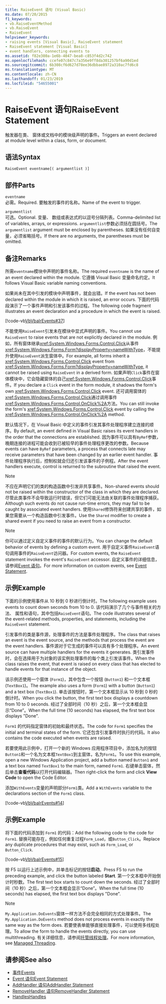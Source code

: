 ```yaml
---
title: RaiseEvent 语句 (Visual Basic)
ms.date: 07/20/2015
f1_keywords:
- vb.RaiseEventMethod
- vb.RaiseEvent
- RaiseEvent
helpviewer_keywords:
- raising events [Visual Basic], RaiseEvent statement
- RaiseEvent statement [Visual Basic]
- event handlers, connecting events to
ms.assetid: f82e380a-1e6b-4047-bea8-c853f4d2c742
ms.openlocfilehash: ccefe07c847c7a356e9ff8da301257bf6a90d1ed
ms.sourcegitcommit: 6b308cf6d627d78ee36dbbae8972a310ac7fd6c8
ms.translationtype: MT
ms.contentlocale: zh-CN
ms.lasthandoff: 01/23/2019
ms.locfileid: "54655001"
---
```

# <a name="raiseevent-statement"></a><span data-ttu-id="aca5a-102">RaiseEvent 语句</span><span class="sxs-lookup"><span data-stu-id="aca5a-102">RaiseEvent Statement</span></span>
<span data-ttu-id="aca5a-103">触发器在类、 窗体或文档中的模块级声明的事件。</span><span class="sxs-lookup"><span data-stu-id="aca5a-103">Triggers an event declared at module level within a class, form, or document.</span></span>  
  
## <a name="syntax"></a><span data-ttu-id="aca5a-104">语法</span><span class="sxs-lookup"><span data-stu-id="aca5a-104">Syntax</span></span>  
  
```  
RaiseEvent eventname[( argumentlist )]  
```  
  
## <a name="parts"></a><span data-ttu-id="aca5a-105">部件</span><span class="sxs-lookup"><span data-stu-id="aca5a-105">Parts</span></span>  
 `eventname`  
 <span data-ttu-id="aca5a-106">必需。</span><span class="sxs-lookup"><span data-stu-id="aca5a-106">Required.</span></span> <span data-ttu-id="aca5a-107">要触发的事件的名称。</span><span class="sxs-lookup"><span data-stu-id="aca5a-107">Name of the event to trigger.</span></span>  
  
 `argumentlist`  
 <span data-ttu-id="aca5a-108">可选。</span><span class="sxs-lookup"><span data-stu-id="aca5a-108">Optional.</span></span> <span data-ttu-id="aca5a-109">变量、 数组或表达式的以逗号分隔列表。</span><span class="sxs-lookup"><span data-stu-id="aca5a-109">Comma-delimited list of variables, arrays, or expressions.</span></span> <span data-ttu-id="aca5a-110">`argumentlist`参数必须括在圆括号。</span><span class="sxs-lookup"><span data-stu-id="aca5a-110">The `argumentlist` argument must be enclosed by parentheses.</span></span> <span data-ttu-id="aca5a-111">如果没有任何自变量，必须省略括号。</span><span class="sxs-lookup"><span data-stu-id="aca5a-111">If there are no arguments, the parentheses must be omitted.</span></span>  
  
## <a name="remarks"></a><span data-ttu-id="aca5a-112">备注</span><span class="sxs-lookup"><span data-stu-id="aca5a-112">Remarks</span></span>  
 <span data-ttu-id="aca5a-113">所需`eventname`模块中声明的事件名称。</span><span class="sxs-lookup"><span data-stu-id="aca5a-113">The required `eventname` is the name of an event declared within the module.</span></span> <span data-ttu-id="aca5a-114">它遵循 Visual Basic 变量命名约定。</span><span class="sxs-lookup"><span data-stu-id="aca5a-114">It follows Visual Basic variable naming conventions.</span></span>  
  
 <span data-ttu-id="aca5a-115">如果尚未在其中引发的模块中声明事件，就会出错。</span><span class="sxs-lookup"><span data-stu-id="aca5a-115">If the event has not been declared within the module in which it is raised, an error occurs.</span></span> <span data-ttu-id="aca5a-116">下面的代码段演示了一个事件声明和引发该事件的过程。</span><span class="sxs-lookup"><span data-stu-id="aca5a-116">The following code fragment illustrates an event declaration and a procedure in which the event is raised.</span></span>  
  
 [!code-vb[VbVbalrEvents#37](../../../visual-basic/language-reference/statements/codesnippet/VisualBasic/raiseevent-statement_1.vb)]  
  
 <span data-ttu-id="aca5a-117">不能使用`RaiseEvent`引发未在模块中显式声明的事件。</span><span class="sxs-lookup"><span data-stu-id="aca5a-117">You cannot use `RaiseEvent` to raise events that are not explicitly declared in the module.</span></span> <span data-ttu-id="aca5a-118">例如，所有窗体继承<xref:System.Windows.Forms.Control.Click>从事件<xref:System.Windows.Forms.Form?displayProperty=nameWithType>，不能提升使用`RaiseEvent`派生窗体中。</span><span class="sxs-lookup"><span data-stu-id="aca5a-118">For example, all forms inherit a <xref:System.Windows.Forms.Control.Click> event from <xref:System.Windows.Forms.Form?displayProperty=nameWithType>, it cannot be raised using `RaiseEvent` in a derived form.</span></span> <span data-ttu-id="aca5a-119">如果声明`Click`事件在窗体模块中，它会隐藏窗体的自己<xref:System.Windows.Forms.Control.Click>事件。</span><span class="sxs-lookup"><span data-stu-id="aca5a-119">If you declare a `Click` event in the form module, it shadows the form's own <xref:System.Windows.Forms.Control.Click> event.</span></span> <span data-ttu-id="aca5a-120">还可调用窗体的<xref:System.Windows.Forms.Control.Click>通过调用事件<xref:System.Windows.Forms.Control.OnClick%2A>方法。</span><span class="sxs-lookup"><span data-stu-id="aca5a-120">You can still invoke the form's <xref:System.Windows.Forms.Control.Click> event by calling the <xref:System.Windows.Forms.Control.OnClick%2A> method.</span></span>  
  
 <span data-ttu-id="aca5a-121">默认情况下，在 Visual Basic 中定义的事件引发其事件处理程序建立连接的顺序。</span><span class="sxs-lookup"><span data-stu-id="aca5a-121">By default, an event defined in Visual Basic raises its event handlers in the order that the connections are established.</span></span> <span data-ttu-id="aca5a-122">因为事件可以具有`ByRef`参数，晚期连接的进程可能会收到已被较早的事件处理程序更改的参数。</span><span class="sxs-lookup"><span data-stu-id="aca5a-122">Because events can have `ByRef` parameters, a process that connects late may receive parameters that have been changed by an earlier event handler.</span></span> <span data-ttu-id="aca5a-123">事件处理程序执行后，控制权就会归还引发该事件的子例程。</span><span class="sxs-lookup"><span data-stu-id="aca5a-123">After the event handlers execute, control is returned to the subroutine that raised the event.</span></span>  
  
> [!NOTE]
>  <span data-ttu-id="aca5a-124">不应在声明它们的类的构造函数中引发非共享事件。</span><span class="sxs-lookup"><span data-stu-id="aca5a-124">Non-shared events should not be raised within the constructor of the class in which they are declared.</span></span> <span data-ttu-id="aca5a-125">尽管此类事件不会导致运行时错误，但它们可能无法由关联的事件处理程序捕获。</span><span class="sxs-lookup"><span data-stu-id="aca5a-125">Although such events do not cause run-time errors, they may fail to be caught by associated event handlers.</span></span> <span data-ttu-id="aca5a-126">使用`Shared`修饰符来创建共享的事件，如果您需要从一个构造函数中引发事件。</span><span class="sxs-lookup"><span data-stu-id="aca5a-126">Use the `Shared` modifier to create a shared event if you need to raise an event from a constructor.</span></span>  
  
> [!NOTE]
>  <span data-ttu-id="aca5a-127">你可以通过定义自定义事件的事件的默认行为。</span><span class="sxs-lookup"><span data-stu-id="aca5a-127">You can change the default behavior of events by defining a custom event.</span></span> <span data-ttu-id="aca5a-128">用于自定义事件`RaiseEvent`语句调用事件的`RaiseEvent`访问器。</span><span class="sxs-lookup"><span data-stu-id="aca5a-128">For custom events, the `RaiseEvent` statement invokes the event's `RaiseEvent` accessor.</span></span> <span data-ttu-id="aca5a-129">自定义事件的详细信息，请参阅[Event 语句](../../../visual-basic/language-reference/statements/event-statement.md)。</span><span class="sxs-lookup"><span data-stu-id="aca5a-129">For more information on custom events, see [Event Statement](../../../visual-basic/language-reference/statements/event-statement.md).</span></span>  
  
## <a name="example"></a><span data-ttu-id="aca5a-130">示例</span><span class="sxs-lookup"><span data-stu-id="aca5a-130">Example</span></span>  
 <span data-ttu-id="aca5a-131">下面的示例使用事件从 10 秒到 0 秒进行倒计时。</span><span class="sxs-lookup"><span data-stu-id="aca5a-131">The following example uses events to count down seconds from 10 to 0.</span></span> <span data-ttu-id="aca5a-132">该代码演示了几个与事件相关的方法、 属性和语句，其中包括`RaiseEvent`语句。</span><span class="sxs-lookup"><span data-stu-id="aca5a-132">The code illustrates several of the event-related methods, properties, and statements, including the `RaiseEvent` statement.</span></span>  
  
 <span data-ttu-id="aca5a-133">引发事件的类是事件源，处理事件的方法是事件处理程序。</span><span class="sxs-lookup"><span data-stu-id="aca5a-133">The class that raises an event is the event source, and the methods that process the event are the event handlers.</span></span> <span data-ttu-id="aca5a-134">事件源对于它生成的事件可以具有多个处理程序。</span><span class="sxs-lookup"><span data-stu-id="aca5a-134">An event source can have multiple handlers for the events it generates.</span></span> <span data-ttu-id="aca5a-135">类引发事件时，会在选择用于为对象的该实例处理事件的每个类上引发该事件。</span><span class="sxs-lookup"><span data-stu-id="aca5a-135">When the class raises the event, that event is raised on every class that has elected to handle events for that instance of the object.</span></span>  
  
 <span data-ttu-id="aca5a-136">该示例还使用一个窗体 (`Form1`)，其中包含一个按钮 (`Button1`) 和一个文本框 (`TextBox1`)。</span><span class="sxs-lookup"><span data-stu-id="aca5a-136">The example also uses a form (`Form1`) with a button (`Button1`) and a text box (`TextBox1`).</span></span> <span data-ttu-id="aca5a-137">单击该按钮时，第一个文本框显示从 10 秒到 0 秒的倒计时。</span><span class="sxs-lookup"><span data-stu-id="aca5a-137">When you click the button, the first text box displays a countdown from 10 to 0 seconds.</span></span> <span data-ttu-id="aca5a-138">经过了全部时间（10 秒）之后，第一个文本框会显示“Done”。</span><span class="sxs-lookup"><span data-stu-id="aca5a-138">When the full time (10 seconds) has elapsed, the first text box displays "Done".</span></span>  
  
 <span data-ttu-id="aca5a-139">`Form1` 的代码指定窗体的初始和最终状态。</span><span class="sxs-lookup"><span data-stu-id="aca5a-139">The code for `Form1` specifies the initial and terminal states of the form.</span></span> <span data-ttu-id="aca5a-140">它还包含引发事件时执行的代码。</span><span class="sxs-lookup"><span data-stu-id="aca5a-140">It also contains the code executed when events are raised.</span></span>  
  
 <span data-ttu-id="aca5a-141">若要使用此示例中，打开一个新的 Windows 应用程序项目中，添加名为的按钮`Button1`和一个名为文本框`TextBox1`到主窗体，名为`Form1`。</span><span class="sxs-lookup"><span data-stu-id="aca5a-141">To use this example, open a new Windows Application project, add a button named `Button1` and a text box named `TextBox1` to the main form, named `Form1`.</span></span> <span data-ttu-id="aca5a-142">右键单击窗体，然后单击**查看代码**以打开代码编辑器。</span><span class="sxs-lookup"><span data-stu-id="aca5a-142">Then right-click the form and click **View Code** to open the Code Editor.</span></span>  
  
 <span data-ttu-id="aca5a-143">添加`WithEvents`变量的声明部分`Form1`类。</span><span class="sxs-lookup"><span data-stu-id="aca5a-143">Add a `WithEvents` variable to the declarations section of the `Form1` class.</span></span>  
  
 [!code-vb[VbVbalrEvents#14](../../../visual-basic/language-reference/statements/codesnippet/VisualBasic/raiseevent-statement_2.vb)]  
  
## <a name="example"></a><span data-ttu-id="aca5a-144">示例</span><span class="sxs-lookup"><span data-stu-id="aca5a-144">Example</span></span>  
 <span data-ttu-id="aca5a-145">将下面的代码添加到 `Form1` 的代码：</span><span class="sxs-lookup"><span data-stu-id="aca5a-145">Add the following code to the code for `Form1`.</span></span> <span data-ttu-id="aca5a-146">替换可能存在，例如任何重复过程`Form_Load`，或`Button_Click`。</span><span class="sxs-lookup"><span data-stu-id="aca5a-146">Replace any duplicate procedures that may exist, such as `Form_Load`, or `Button_Click`.</span></span>  
  
 [!code-vb[VbVbalrEvents#15](../../../visual-basic/language-reference/statements/codesnippet/VisualBasic/raiseevent-statement_3.vb)]  
  
 <span data-ttu-id="aca5a-147">按 F5 以运行上述示例中，并单击标记的按钮**启动**。</span><span class="sxs-lookup"><span data-stu-id="aca5a-147">Press F5 to run the preceding example, and click the button labeled **Start**.</span></span> <span data-ttu-id="aca5a-148">第一个文本框中开始倒计时秒数。</span><span class="sxs-lookup"><span data-stu-id="aca5a-148">The first text box starts to count down the seconds.</span></span> <span data-ttu-id="aca5a-149">经过了全部时间（10 秒）之后，第一个文本框会显示“Done”。</span><span class="sxs-lookup"><span data-stu-id="aca5a-149">When the full time (10 seconds) has elapsed, the first text box displays "Done".</span></span>  
  
> [!NOTE]
>  <span data-ttu-id="aca5a-150">`My.Application.DoEvents`窗体一样方法不会完全相同的方式处理事件。</span><span class="sxs-lookup"><span data-stu-id="aca5a-150">The `My.Application.DoEvents` method does not process events in exactly the same way as the form does.</span></span> <span data-ttu-id="aca5a-151">若要使表单能够直接处理事件，可以使用多线程处理。</span><span class="sxs-lookup"><span data-stu-id="aca5a-151">To allow the form to handle the events directly, you can use multithreading.</span></span> <span data-ttu-id="aca5a-152">有关详细信息，请参阅[托管线程处理](../../../standard/threading/index.md)。</span><span class="sxs-lookup"><span data-stu-id="aca5a-152">For more information, see [Managed Threading](../../../standard/threading/index.md).</span></span>  
  
## <a name="see-also"></a><span data-ttu-id="aca5a-153">请参阅</span><span class="sxs-lookup"><span data-stu-id="aca5a-153">See also</span></span>
- [<span data-ttu-id="aca5a-154">事件</span><span class="sxs-lookup"><span data-stu-id="aca5a-154">Events</span></span>](../../../visual-basic/programming-guide/language-features/events/index.md)
- [<span data-ttu-id="aca5a-155">Event 语句</span><span class="sxs-lookup"><span data-stu-id="aca5a-155">Event Statement</span></span>](../../../visual-basic/language-reference/statements/event-statement.md)
- [<span data-ttu-id="aca5a-156">AddHandler 语句</span><span class="sxs-lookup"><span data-stu-id="aca5a-156">AddHandler Statement</span></span>](../../../visual-basic/language-reference/statements/addhandler-statement.md)
- [<span data-ttu-id="aca5a-157">RemoveHandler 语句</span><span class="sxs-lookup"><span data-stu-id="aca5a-157">RemoveHandler Statement</span></span>](../../../visual-basic/language-reference/statements/removehandler-statement.md)
- [<span data-ttu-id="aca5a-158">Handles</span><span class="sxs-lookup"><span data-stu-id="aca5a-158">Handles</span></span>](../../../visual-basic/language-reference/statements/handles-clause.md)
